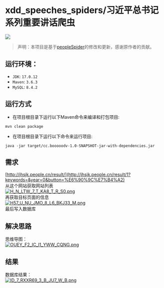 # xdd_speeches_spiders/习近平总书记系列重要讲话爬虫

![](https://jhsjk.people.cn/static/resource/top480new.jpg)

> 声明：本项目是基于[peopleSpider](https://github.com/booooodv/peopleSpider)的修改和更新，感谢原作者的贡献。

## 运行环境：
- `JDK`: `17.0.12`
- `Maven`: `3.6.3`
- `MySQL`: `8.4.2`


## 运行方式
- 在项目根目录下运行以下Maven命令来编译和打包项目:
```shell
mvn clean package
```
- 在项目根目录下运行以下命令来运行项目:
```shell
java -jar target/cc.booooodv-1.0-SNAPSHOT-jar-with-dependencies.jar
```


## 需求  
[http://jhsjk.people.cn/result/](http://jhsjk.people.cn/result/1?keywords=&year=0&button=%E6%90%9C%E7%B4%A2)  
从这个网站获取网站列表  
[![H_N_LTW_7_T_KA8_T_R_S0.png](https://s26.postimg.cc/7fyuj8cbt/H_N_LTW_7_T_KA8_T_R_S0.png)](https://postimg.cc/image/7sq8peulh/)  
再获取目标页面的信息  
[![H57_U_NU_JMO_8_L6_BKJ33_M.png](https://s26.postimg.cc/v6y81ehop/H57_U_NU_JMO_8_L6_BKJ33_M.png)](https://postimg.cc/image/8i911u0at/)  
最后写入数据库  
## 解决思路
思维导图：  
[![OUEY_F2_IC_I1_YWW_CQNG.png](https://s26.postimg.cc/vwh0dui95/OUEY_F2_IC_I1_YWW_CQNG.png)](https://postimg.cc/image/c1uyrq31h/)  
## 结果
数据库结果：  
[![ID_7_RXXR69_3_B_JU7_W_B.png](https://s26.postimg.cc/isby7itrd/ID_7_RXXR69_3_B_JU7_W_B.png)](https://postimg.cc/image/dtofszpyd/)